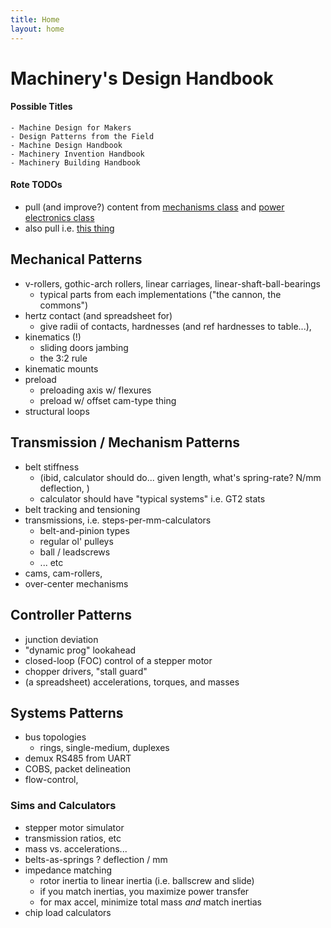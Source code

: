 ```yaml
---
title: Home
layout: home
---
```


# Machinery's Design Handbook 

#### Possible Titles 

```
- Machine Design for Makers 
- Design Patterns from the Field 
- Machine Design Handbook 
- Machinery Invention Handbook
- Machinery Building Handbook
```

#### Rote TODOs

- pull (and improve?) content from [mechanisms class](https://fab.cba.mit.edu/classes/865.21/topics/mechanical_design/index.html) and [power electronics class](https://fab.cba.mit.edu/classes/865.21/topics/power_electronics/index.html) 
- also pull i.e. [this thing](https://ekswhyzee.com/2019/04/09/gt2-belt-rotary-cad.html) 

## Mechanical Patterns 

- v-rollers, gothic-arch rollers, linear carriages, linear-shaft-ball-bearings
	- typical parts from each implementations ("the cannon, the commons")
- hertz contact (and spreadsheet for)
	- give radii of contacts, hardnesses (and ref hardnesses to table...),
- kinematics (!) 
	- sliding doors jambing 
	- the 3:2 rule 
- kinematic mounts 
- preload
	- preloading axis w/ flexures 
	- preload w/ offset cam-type thing 
- structural loops 

## Transmission / Mechanism Patterns 

- belt stiffness 
	- (ibid, calculator should do... given length, what's spring-rate? N/mm deflection, )
	- calculator should have "typical systems" i.e. GT2 stats
- belt tracking and tensioning
- transmissions, i.e. steps-per-mm-calculators
	- belt-and-pinion types
	- regular ol' pulleys
	- ball / leadscrews
	- ... etc 
- cams, cam-rollers,
- over-center mechanisms 

## Controller Patterns 

- junction deviation 
- "dynamic prog" lookahead 
- closed-loop (FOC) control of a stepper motor
- chopper drivers, "stall guard" 
- (a spreadsheet) accelerations, torques, and masses 

## Systems Patterns 

- bus topologies
	- rings, single-medium, duplexes 
- demux RS485 from UART 
- COBS, packet delineation 
- flow-control, 

### Sims and Calculators 

- stepper motor simulator 
- transmission ratios, etc 
- mass vs. accelerations... 
- belts-as-springs ? deflection / mm 
- impedance matching 
	- rotor inertia to linear inertia (i.e. ballscrew and slide) 
	- if you match inertias, you maximize power transfer 
	- for max accel, minimize total mass *and* match inertias 
- chip load calculators 